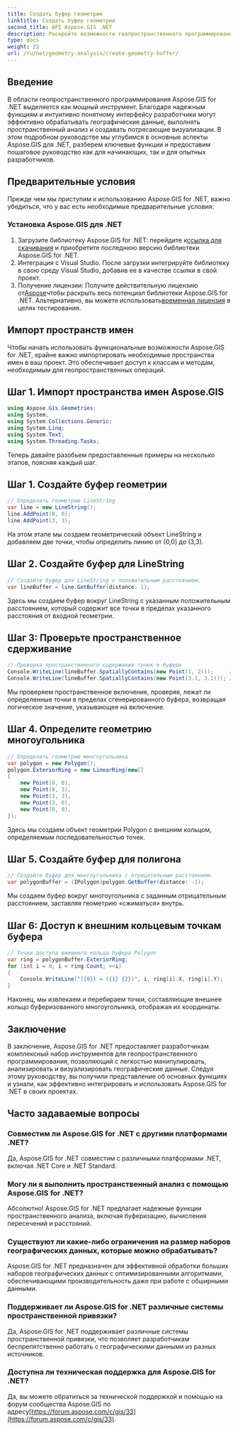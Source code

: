 ```yaml
---
title: Создать буфер геометрии
linktitle: Создать буфер геометрии
second_title: API Aspose.GIS .NET
description: Раскройте возможности геопространственного программирования с помощью Aspose.GIS для .NET. С легкостью выполняйте пространственный анализ, визуализируйте данные и многое другое.
type: docs
weight: 22
url: /ru/net/geometry-analysis/create-geometry-buffer/
---
```

## Введение
В области геопространственного программирования Aspose.GIS for .NET выделяется как мощный инструмент. Благодаря надежным функциям и интуитивно понятному интерфейсу разработчики могут эффективно обрабатывать географические данные, выполнять пространственный анализ и создавать потрясающие визуализации. В этом подробном руководстве мы углубимся в основные аспекты Aspose.GIS для .NET, разберем ключевые функции и предоставим пошаговое руководство как для начинающих, так и для опытных разработчиков.
## Предварительные условия
Прежде чем мы приступим к использованию Aspose.GIS for .NET, важно убедиться, что у вас есть необходимые предварительные условия:
### Установка Aspose.GIS для .NET
1.  Загрузите библиотеку Aspose.GIS for .NET: перейдите к[ссылка для скачивания](https://releases.aspose.com/gis/net/) и приобретите последнюю версию библиотеки Aspose.GIS for .NET.
2. Интеграция с Visual Studio. После загрузки интегрируйте библиотеку в свою среду Visual Studio, добавив ее в качестве ссылки в свой проект.
3.  Получение лицензии: Получите действительную лицензию от[Aspose](https://purchase.aspose.com/buy)чтобы раскрыть весь потенциал библиотеки Aspose.GIS for .NET. Альтернативно, вы можете использовать[временная лицензия](https://purchase.aspose.com/temporary-license/) в целях тестирования.

## Импорт пространств имен
Чтобы начать использовать функциональные возможности Aspose.GIS for .NET, крайне важно импортировать необходимые пространства имен в ваш проект. Это обеспечивает доступ к классам и методам, необходимым для геопространственных операций.
## Шаг 1. Импорт пространства имен Aspose.GIS
```csharp
using Aspose.Gis.Geometries;
using System;
using System.Collections.Generic;
using System.Linq;
using System.Text;
using System.Threading.Tasks;
```

Теперь давайте разобьем предоставленные примеры на несколько этапов, поясняя каждый шаг.
## Шаг 1. Создайте буфер геометрии
```csharp
// Определить геометрию LineString
var line = new LineString();
line.AddPoint(0, 0);
line.AddPoint(3, 3);
```
На этом этапе мы создаем геометрический объект LineString и добавляем две точки, чтобы определить линию от (0,0) до (3,3).
## Шаг 2. Создайте буфер для LineString
```csharp
// Создайте буфер для LineString с положительным расстоянием.
var lineBuffer = line.GetBuffer(distance: 1);
```
Здесь мы создаем буфер вокруг LineString с указанным положительным расстоянием, который содержит все точки в пределах указанного расстояния от входной геометрии.
## Шаг 3: Проверьте пространственное сдерживание
```csharp
// Проверка пространственного содержания точек в буфере
Console.WriteLine(lineBuffer.SpatiallyContains(new Point(1, 2)));     // Истинный
Console.WriteLine(lineBuffer.SpatiallyContains(new Point(3.1, 3.1))); // Истинный
```
Мы проверяем пространственное включение, проверяя, лежат ли определенные точки в пределах сгенерированного буфера, возвращая логическое значение, указывающее на включение.
## Шаг 4. Определите геометрию многоугольника
```csharp
// Определить геометрию многоугольника
var polygon = new Polygon();
polygon.ExteriorRing = new LinearRing(new[]
{
    new Point(0, 0),
    new Point(0, 3),
    new Point(3, 3),
    new Point(3, 0),
    new Point(0, 0),
});
```
Здесь мы создаем объект геометрии Polygon с внешним кольцом, определяемым последовательностью точек.
## Шаг 5. Создайте буфер для полигона
```csharp
// Создайте буфер для многоугольника с отрицательным расстоянием.
var polygonBuffer = (IPolygon)polygon.GetBuffer(distance: -1);
```
Мы создаем буфер вокруг многоугольника с заданным отрицательным расстоянием, заставляя геометрию «сжиматься» внутрь.
## Шаг 6: Доступ к внешним кольцевым точкам буфера
```csharp
// Точки доступа внешнего кольца буфера Polygon
var ring = polygonBuffer.ExteriorRing;
for (int i = 0; i < ring.Count; ++i)
{
    Console.WriteLine("[{0}] = ({1} {2})", i, ring[i].X, ring[i].Y);
}
```
Наконец, мы извлекаем и перебираем точки, составляющие внешнее кольцо буферизованного многоугольника, отображая их координаты.

## Заключение
В заключение, Aspose.GIS for .NET предоставляет разработчикам комплексный набор инструментов для геопространственного программирования, позволяющий с легкостью манипулировать, анализировать и визуализировать географические данные. Следуя этому руководству, вы получили представление об основных функциях и узнали, как эффективно интегрировать и использовать Aspose.GIS for .NET в своих проектах.
## Часто задаваемые вопросы
### Совместим ли Aspose.GIS for .NET с другими платформами .NET?
Да, Aspose.GIS for .NET совместим с различными платформами .NET, включая .NET Core и .NET Standard.
### Могу ли я выполнить пространственный анализ с помощью Aspose.GIS for .NET?
Абсолютно! Aspose.GIS for .NET предлагает надежные функции пространственного анализа, включая буферизацию, вычисления пересечений и расстояний.
### Существуют ли какие-либо ограничения на размер наборов географических данных, которые можно обрабатывать?
Aspose.GIS for .NET предназначен для эффективной обработки больших наборов географических данных с оптимизированными алгоритмами, обеспечивающими производительность даже при работе с обширными данными.
### Поддерживает ли Aspose.GIS for .NET различные системы пространственной привязки?
Да, Aspose.GIS for .NET поддерживает различные системы пространственной привязки, что позволяет разработчикам беспрепятственно работать с географическими данными из разных источников.
### Доступна ли техническая поддержка для Aspose.GIS for .NET?
 Да, вы можете обратиться за технической поддержкой и помощью на форум сообщества Aspose.GIS по адресу[https://forum.aspose.com/c/gis/33](https://forum.aspose.com/c/gis/33).